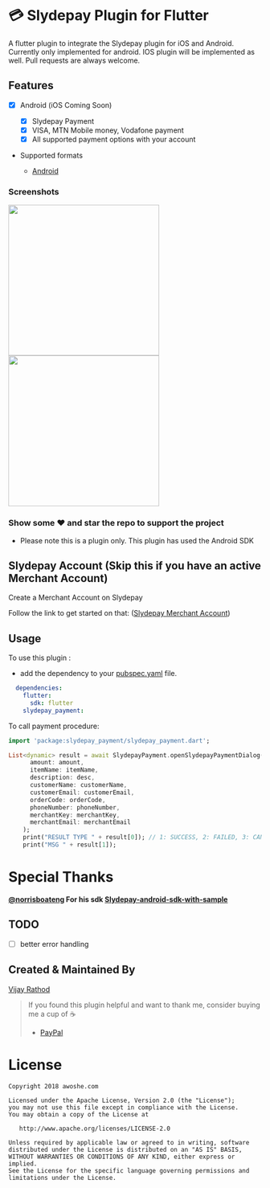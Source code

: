 # :credit_card: Slydepay Plugin for Flutter

A flutter plugin to integrate the Slydepay plugin for iOS and Android. Currently only implemented for android. IOS plugin will be implemented as well. Pull requests are always welcome.

## Features

* [x] Android (iOS Coming Soon)

  * [x] Slydepay Payment
  * [x] VISA, MTN Mobile money, Vodafone payment
  * [x] All supported payment options with your account

* Supported formats

  * [Android](https://developer.android.com)

### Screenshots

<img src="https://github.com/gibbsvjy007/slydepay_payment/blob/master/screenshots/screen1.png" height="300em" /> <img src="https://github.com/gibbsvjy007/slydepay_payment/blob/master/screenshots/screen2.png" height="300em" />

### Show some :heart: and star the repo to support the project

* Please note this is a plugin only. This plugin has used the Android SDK

## Slydepay Account (Skip this if you have an active Merchant Account)

Create a Merchant Account on Slydepay

Follow the link to get started on that:
([Slydepay Merchant Account](https://app.slydepay.com.gh/auth/signup#business_reg))

## Usage
To use this plugin :

* add the dependency to your [pubspec.yaml](https://github.com/gibbsvjy007/slydepay_payment) file.

```yaml
  dependencies:
    flutter:
      sdk: flutter
    slydepay_payment:
```

To call payment procedure:

```dart
import 'package:slydepay_payment/slydepay_payment.dart';

List<dynamic> result = await SlydepayPayment.openSlydepayPaymentDialog(
      amount: amount,
      itemName: itemName,
      description: desc,
      customerName: customerName,
      customerEmail: customerEmail,
      orderCode: orderCode,
      phoneNumber: phoneNumber,
      merchantKey: merchantKey,
      merchantEmail: merchantEmail
    );
    print("RESULT TYPE " + result[0]); // 1: SUCCESS, 2: FAILED, 3: CANCELLED
    print("MSG " + result[1]);
```


# Special Thanks
**[@norrisboateng](https://github.com/norrisboa) For his sdk [Slydepay-android-sdk-with-sample](https://github.com/norrisboat/SlydepayAndroidSDK)**

## TODO

- [ ] better error handling

## Created & Maintained By

[Vijay Rathod](https://github.com/gibbsvjy007)

> If you found this plugin helpful and want to thank me, consider buying me a cup of :coffee:
>
> * [PayPal](https://www.paypal.me/gibbsvjy007)

# License

    Copyright 2018 awoshe.com

    Licensed under the Apache License, Version 2.0 (the "License");
    you may not use this file except in compliance with the License.
    You may obtain a copy of the License at

       http://www.apache.org/licenses/LICENSE-2.0

    Unless required by applicable law or agreed to in writing, software
    distributed under the License is distributed on an "AS IS" BASIS,
    WITHOUT WARRANTIES OR CONDITIONS OF ANY KIND, either express or implied.
    See the License for the specific language governing permissions and
    limitations under the License.

